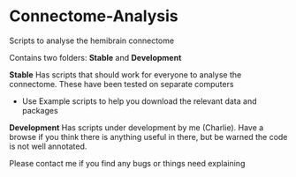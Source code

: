 # Connectome-Analysis
Scripts to analyse the hemibrain connectome

Contains two folders: **Stable** and **Development**

**Stable** 
Has scripts that should work for everyone to analyse the connectome. These have been tested on separate computers
- Use Example scripts to help you download the relevant data and packages

**Development**
Has scripts under development by me (Charlie). Have a browse if you think there is anything useful in there, but be warned the code is not well annotated.

Please contact me if you find any bugs or things need explaining
